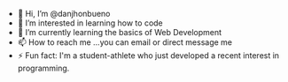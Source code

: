 - 👋 Hi, I’m @danjhonbueno
- 👀 I’m interested in learning how to code
- 🌱 I’m currently learning the basics of Web Development
- 📫 How to reach me ...you can email or direct message me
- ⚡ Fun fact: I'm a student-athlete who just developed a recent interest in programming.

<!---
danjhonbueno/danjhonbueno is a ✨ special ✨ repository because its `README.md` (this file) appears on your GitHub profile.
You can click the Preview link to take a look at your changes.
--->
